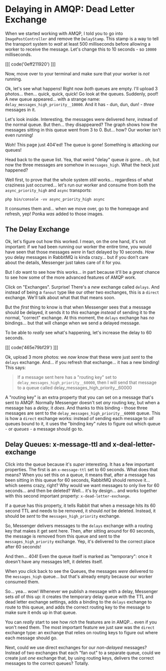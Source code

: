 # Delaying in AMQP: Dead Letter Exchange

When we started working with AMQP, I told you to go into `ImagePostController` and
remove the `DelayStamp`. This stamp is a way to tell the transport system to
*wait* at least 500 milliseconds before allowing a worker to receive the message.
Let's change this to 10 seconds - so `10000` milliseconds.

[[[ code('0eff211920') ]]]

Now, move over to your terminal and make sure that your worker is *not* running.

Ok, let's see what happens! Right now *both* queues are empty. I'll upload
3 photos... then... quick, quick, quick! Go look at the queues. Suddenly, poof!
A new queue appeared... with a strange name: `delay_messages_high_priority__10000`.
And it has - dun, dun, dun! - *three* messages in it.

Let's look inside. Interesting, the messages were delivered *here*, instead of
the normal queue. But then... they disappeared? The graph shows how the messages
sitting in this queue went from 3 to 0. But... how? Our worker isn't even running!

Woh! This page just 404'ed! The queue is gone! Something is attacking our queues!

Head back to the queue list. Yea, that weird "delay" queue *is* gone... oh, but
now the three messages are somehow in `messages_high`. What the heck just happened?

Well first, to prove that the whole system *still* works... regardless of what
craziness just occurred... let's run our worker and consume from both the
`async_priority_high` and `async` transports:

```terminal-silent
php bin/console -vv async_priority_high async
```

It consumes them and... when we move over, go to the homepage and refresh, yep!
Ponka *was* added to those images.

## The Delay Exchange

Ok, let's figure out how this worked. I mean, on the one hand, it's not important:
if we had been running our worker the entire time, you would have seen that those
messages *were* in fact delayed by 10 seconds. *How* you delay messages in RabbitMQ
is kinda crazy... but if you don't care about the details, Messenger just takes
care of it for you.

But I *do* want to see how this works... in part because it'll be a *great* chance
to see how some of the more advanced features of AMQP work.

Click on "Exchanges". Surprise! There's a *new* exchange called `delays`. And
instead of being a `fanout` type like our other two exchanges, this is a `direct`
exchange. We'll talk about what that that means soon.

But the *first* thing to know is that when Messenger sees that a message should
be delayed, it sends it to *this* exchange *instead* of sending it to the normal,
"correct" exchange. At this moment, the `delays` exchange has *no* bindings...
but that will change when we send a delayed message.

To be able to *really* see what's happening, let's increase the delay to 60 seconds.

[[[ code('465e79bf29') ]]]

Ok, upload 3 more photos: we *now* know that these were just *sent* to the `delays`
exchange. And... if you refresh that exchange... it has a new binding! This says:

> If a message sent here has a "routing key" set to
> `delay_messages_high_priority__60000`, then I will send that message to a
> queue called delay_messages_high_priority__60000

A "routing key" is an extra property that you can set on a message that's sent
to AMQP. Normally Messenger doesn't set *any* routing key, but when a message
has a *delay*, it *does*. And thanks to this binding - those three messages
are sent to the `delay_messages_high_priority__60000` queue. This is how a `direct`
exchange works: instead of sending each message to *all* queues bound to it, it
uses the "binding key" rules to figure out which queue - or *queues* - a message
should go to.

## Delay Queues: x-message-ttl and x-deal-letter-exchange

Click into the queue because it's *super* interesting. It has a few important
properties. The first is an `x-message-ttl` set to 60 seconds. What does that means?
When you set this on a queue, it means that, after a message has been sitting in
this queue for 60 seconds, RabbitMQ should remove it... which seems crazy, right?
Why would we want messages to only live for 60 seconds... and then be deleted? Well...
it's by design... and works together with this second important property:
`x-dead-letter-exchange`.

If a queue has this property, it tells Rabbit that when a message hits its 60
second TTL and needs to be removed, it should *not* be deleted. Instead, it should
be *sent* to the `messages_high_priority` exchange.

So, Messenger delivers messages to the `delays` exchange with a routing key that
makes it get sent here. Then, after sitting around for 60 seconds, the message
is removed from this queue and sent to the `messages_high_priority` exchange.
Yep, it's delivered to the correct place after 60 seconds!

And then... 404! Even the queue itself is marked as "temporary": once it doesn't
have any messages left, it deletes itself.

When you click back to see the Queues, the messages *were* delivered to
the `messages_high` queue... but that's already empty because our worker consumed
them.

So... yea... wow! Whenever we publish a message with a delay, Messenger sets *all*
of this up: it creates the temporary delay queue with the TTL and dead letter
exchange settings, adds a binding to the `delays` exchange to route to this queue,
and adds the correct routing key to the message to make sure it ends up in that queue.

You can *really* start to see how *rich* the features are in AMQP... even if you
won't need them. The most important feature we just saw was the `direct` exchange
type: an exchange that relies on routing keys to figure out where each message
should go.

Next, could we use direct exchanges for our *non-delayed* messages? Instead of
two exchanges that each "fan out" to a separate queue, could we create just
*one* exchange that, by using routing keys, delivers the correct messages to
the correct queues? Totally.
